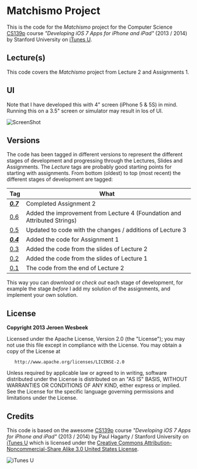 # Matchismo Project
This is the code for the _Matchismo_ project for the Computer Science [CS139p](http://www.stanford.edu/class/cs193p) course *"Developing iOS 7 Apps for iPhone and iPad"* (2013 / 2014) by Stanford University on [iTunes U](https://itunes.apple.com/us/course/developing-ios-7-apps-for/id733644550).

## Lecture(s)
This code covers the _Matchismo_ project from Lecture 2 and Assignments 1.

## UI
Note that I have developed this with 4" screen (iPhone 5 & 5S) in mind. Running this on a 3.5" screen or simulator may result in los of UI.

![ScreenShot](https://dl.dropboxusercontent.com/s/iiogu8bkggrw7jk/Matchismo-Assignment-2.png?dl=1&token_hash=AAH_uWo638KJckfD4LBg_z4umcI4BIvz7G5Xphvs8DUjMw)

## Versions
The code has been tagged in different versions to represent the different stages of development and progressing through the Lectures, Slides and Assignments. The _Lecture_ tags are probably good starting points for starting with assignments. From bottom (oldest) to top (most recent) the different stages of development are tagged:

Tag              | What
---------------- | ---
[**_0.7_**](https://github.com/4np/Matchismo/releases/tag/0.7) | Completed Assignment 2
[0.6](https://github.com/4np/Matchismo/releases/tag/0.6) | Added the improvement from Lecture 4 (Foundation and Attributed Strings)
[0.5](https://github.com/4np/Matchismo/releases/tag/0.5)     | Updated to code with the changes / additions of Lecture 3
[**_0.4_**](https://github.com/4np/Matchismo/releases/tag/0.4) | Added the code for Assignment 1
[0.3](https://github.com/4np/Matchismo/releases/tag/0.3)     | Added the code from the slides of Lecture 2
[0.2](https://github.com/4np/Matchismo/releases/tag/0.2)     | Added the code from the slides of Lecture 1 
[0.1](https://github.com/4np/Matchismo/releases/tag/0.1)     | The code from the end of Lecture 2

This way you can _download_ or _check out_ each stage of development, for example the stage _before_ I add my solution of the assignments, and implement your own solution.

## License

   **Copyright 2013 Jeroen Wesbeek**

   Licensed under the Apache License, Version 2.0 (the "License");
   you may not use this file except in compliance with the License.
   You may obtain a copy of the License at

       http://www.apache.org/licenses/LICENSE-2.0

   Unless required by applicable law or agreed to in writing, software
   distributed under the License is distributed on an "AS IS" BASIS,
   WITHOUT WARRANTIES OR CONDITIONS OF ANY KIND, either express or implied.
   See the License for the specific language governing permissions and
   limitations under the License.

## Credits
This code is based on the awesome [CS139p](http://www.stanford.edu/class/cs193p) course *"Developing iOS 7 Apps for iPhone and iPad"* (2013 / 2014) by Paul Hagarty / Stanford University on [iTunes U](https://itunes.apple.com/us/course/developing-ios-7-apps-for/id733644550) which is licensed under the [Creative Commons Attribution-Noncommercial-Share Alike 3.0 United States License](http://creativecommons.org/licenses/by-nc-sa/3.0/us/).

![iTunes U](http://a2.mzstatic.com/us/r30/CobaltPublic4/v4/58/2d/d0/582dd04c-17b5-a267-def7-84e692aead74/d2_160.png)


